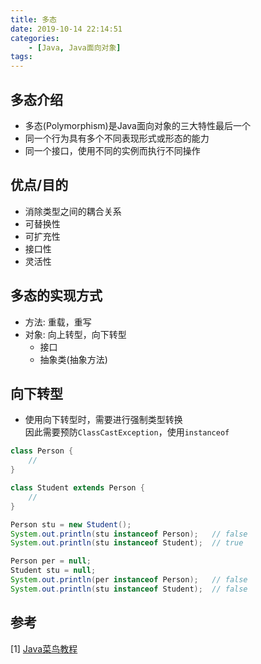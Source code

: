 ```yaml
---
title: 多态
date: 2019-10-14 22:14:51
categories: 
    - [Java, Java面向对象]
tags:
---
```

## 多态介绍
- 多态(Polymorphism)是Java面向对象的三大特性最后一个
- 同一个行为具有多个不同表现形式或形态的能力
- 同一个接口，使用不同的实例而执行不同操作

## 优点/目的
- 消除类型之间的耦合关系
- 可替换性
- 可扩充性
- 接口性
- 灵活性

## 多态的实现方式
- 方法: 重载，重写
- 对象: 向上转型，向下转型
    + 接口
    + 抽象类(抽象方法)

## 向下转型
- 使用向下转型时，需要进行强制类型转换  
  因此需要预防`ClassCastException`，使用`instanceof`
```java
class Person {
    //
}

class Student extends Person {
    //
}

Person stu = new Student();
System.out.println(stu instanceof Person);   // false
System.out.println(stu instanceof Student);  // true

Person per = null;
Student stu = null;
System.out.println(per instanceof Person);   // false
System.out.println(stu instanceof Student);  // false
```

## 参考
[1] [Java菜鸟教程](https://www.runoob.com/java/java-tutorial.html) 